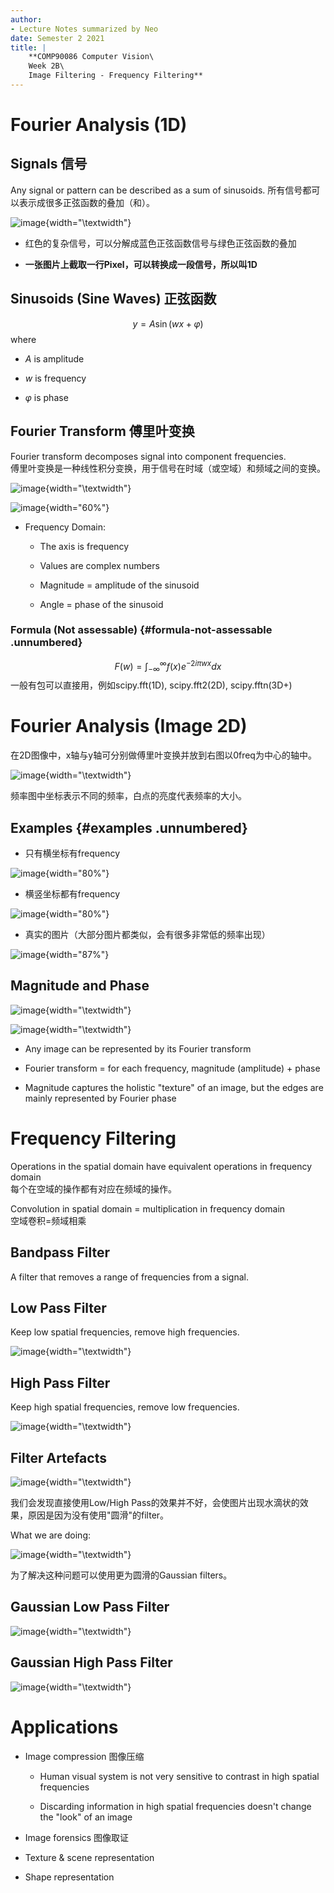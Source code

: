 ```yaml
---
author:
- Lecture Notes summarized by Neo
date: Semester 2 2021
title: |
    **COMP90086 Computer Vision\
    Week 2B\
    Image Filtering - Frequency Filtering**
---
```


Fourier Analysis (1D)
=====================

Signals 信号
------------

Any signal or pattern can be described as a sum of sinusoids.
所有信号都可以表示成很多正弦函数的叠加（和）。

![image](images/signals.png){width="\textwidth"}

-   红色的复杂信号，可以分解成蓝色正弦函数信号与绿色正弦函数的叠加

-   **一张图片上截取一行Pixel，可以转换成一段信号，所以叫1D**

Sinusoids (Sine Waves) 正弦函数
-------------------------------

$$y=A\sin (wx+\varphi )$$ where

-   $A$ is amplitude

-   $w$ is frequency

-   $\varphi$ is phase

Fourier Transform 傅里叶变换
----------------------------

Fourier transform decomposes signal into component frequencies.\
傅里叶变换是一种线性积分变换，用于信号在时域（或空域）和频域之间的变换。

![image](images/fourier.png){width="\textwidth"}

![image](images/angle.png){width="60%"}

-   Frequency Domain:

    -   The axis is frequency

    -   Values are complex numbers

    -   Magnitude = amplitude of the sinusoid

    -   Angle = phase of the sinusoid

### Formula (Not assessable) {#formula-not-assessable .unnumbered}

$$F(w)=\int_{-\infty}^{\infty}f(x)e^{-2i\pi wx} dx$$
一般有包可以直接用，例如scipy.fft(1D), scipy.fft2(2D), scipy.fftn(3D+)

Fourier Analysis (Image 2D)
===========================

在2D图像中，x轴与y轴可分别做傅里叶变换并放到右图以0freq为中心的轴中。

![image](images/2d.png){width="\textwidth"}

频率图中坐标表示不同的频率，白点的亮度代表频率的大小。

Examples {#examples .unnumbered}
--------

-   只有横坐标有frequency

![image](images/e1.png){width="80%"}

-   横竖坐标都有frequency

![image](images/e2.png){width="80%"}

-   真实的图片（大部分图片都类似，会有很多非常低的频率出现）

![image](images/e3.png){width="87%"}

Magnitude and Phase
-------------------

![image](images/magnpha.png){width="\textwidth"}

![image](images/magnpha2.png){width="\textwidth"}

-   Any image can be represented by its Fourier transform

-   Fourier transform = for each frequency, magnitude (amplitude) +
    phase

-   Magnitude captures the holistic "texture" of an image, but the edges
    are mainly represented by Fourier phase

Frequency Filtering
===================

Operations in the spatial domain have equivalent operations in frequency
domain\
每个在空域的操作都有对应在频域的操作。

Convolution in spatial domain = multiplication in frequency domain\
空域卷积$=$频域相乘

Bandpass Filter
---------------

A filter that removes a range of frequencies from a signal.

Low Pass Filter
---------------

Keep low spatial frequencies, remove high frequencies.

![image](images/lowpass.png){width="\textwidth"}

High Pass Filter
----------------

Keep high spatial frequencies, remove low frequencies.

![image](images/highpass.png){width="\textwidth"}

Filter Artefacts
----------------

![image](images/art.png){width="\textwidth"}

我们会发现直接使用Low/High
Pass的效果并不好，会使图片出现水滴状的效果，原因是因为没有使用"圆滑"的filter。

What we are doing:

![image](images/art3.png){width="\textwidth"}

为了解决这种问题可以使用更为圆滑的Gaussian filters。

Gaussian Low Pass Filter
------------------------

![image](images/glp.png){width="\textwidth"}

Gaussian High Pass Filter
-------------------------

![image](images/ghp.png){width="\textwidth"}

Applications
============

-   Image compression 图像压缩

    -   Human visual system is not very sensitive to contrast in high
        spatial frequencies

    -   Discarding information in high spatial frequencies doesn't
        change the "look" of an image

-   Image forensics 图像取证

-   Texture & scene representation

-   Shape representation
